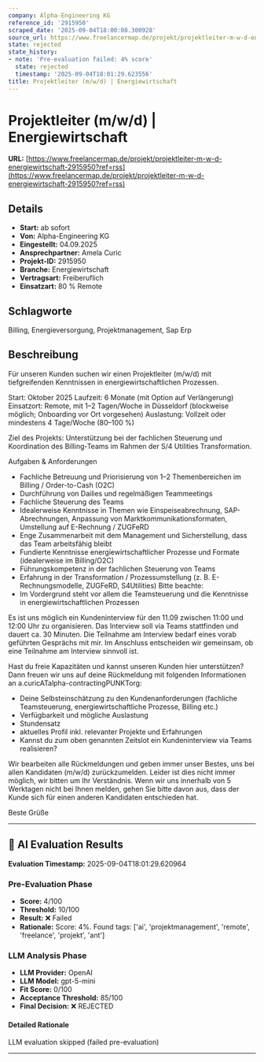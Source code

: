 ```yaml
---
company: Alpha-Engineering KG
reference_id: '2915950'
scraped_date: '2025-09-04T18:00:08.300928'
source_url: https://www.freelancermap.de/projekt/projektleiter-m-w-d-energiewirtschaft-2915950?ref=rss
state: rejected
state_history:
- note: 'Pre-evaluation failed: 4% score'
  state: rejected
  timestamp: '2025-09-04T18:01:29.623556'
title: Projektleiter (m/w/d) | Energiewirtschaft
---
```



# Projektleiter (m/w/d) | Energiewirtschaft
**URL:** [https://www.freelancermap.de/projekt/projektleiter-m-w-d-energiewirtschaft-2915950?ref=rss](https://www.freelancermap.de/projekt/projektleiter-m-w-d-energiewirtschaft-2915950?ref=rss)
## Details
- **Start:** ab sofort
- **Von:** Alpha-Engineering KG
- **Eingestellt:** 04.09.2025
- **Ansprechpartner:** Amela Curic
- **Projekt-ID:** 2915950
- **Branche:** Energiewirtschaft
- **Vertragsart:** Freiberuflich
- **Einsatzart:** 80
                                                % Remote

## Schlagworte
Billing, Energieversorgung, Projektmanagement, Sap Erp

## Beschreibung
Für unseren Kunden suchen wir einen Projektleiter (m/w/d) mit tiefgreifenden Kenntnissen in energiewirtschaftlichen Prozessen.

Start: Oktober 2025
Laufzeit: 6 Monate (mit Option auf Verlängerung)
Einsatzort: Remote, mit 1–2 Tagen/Woche in Düsseldorf (blockweise möglich; Onboarding vor Ort vorgesehen)
Auslastung: Vollzeit oder mindestens 4 Tage/Woche (80–100 %)

Ziel des Projekts:
Unterstützung bei der fachlichen Steuerung und Koordination des Billing-Teams im Rahmen der S/4 Utilities Transformation.

Aufgaben & Anforderungen
- Fachliche Betreuung und Priorisierung von 1–2 Themenbereichen im Billing / Order-to-Cash (O2C)
- Durchführung von Dailies und regelmäßigen Teammeetings
- Fachliche Steuerung des Teams
- Idealerweise Kenntnisse in Themen wie Einspeiseabrechnung, SAP-Abrechnungen, Anpassung von Marktkommunikationsformaten, Umstellung auf E-Rechnung / ZUGFeRD
- Enge Zusammenarbeit mit dem Management und Sicherstellung, dass das Team arbeitsfähig bleibt
- Fundierte Kenntnisse energiewirtschaftlicher Prozesse und Formate (idealerweise im Billing/O2C)
- Führungskompetenz in der fachlichen Steuerung von Teams
- Erfahrung in der Transformation / Prozessumstellung (z. B. E-Rechnungsmodelle, ZUGFeRD, S4Utilities)
Bitte beachte:
- Im Vordergrund steht vor allem die Teamsteuerung und die Kenntnisse in energiewirtschaftlichen Prozessen

Es ist uns möglich ein Kundeninterview für den 11.09 zwischen 11:00 und 12:00 Uhr zu organisieren. Das Interview soll via Teams stattfinden und dauert ca. 30 Minuten.
Die Teilnahme am Interview bedarf eines vorab geführten Gesprächs mit mir. Im Anschluss entscheiden wir gemeinsam, ob eine Teilnahme am Interview sinnvoll ist.

Hast du freie Kapazitäten und kannst unseren Kunden hier unterstützen?
Dann freuen wir uns auf deine Rückmeldung mit folgenden Informationen an a.curicATalpha-contractingPUNKTorg:
- Deine Selbsteinschätzung zu den Kundenanforderungen (fachliche Teamsteuerung, energiewirtschaftliche Prozesse, Billing etc.)
- Verfügbarkeit und mögliche Auslastung
- Stundensatz
- aktuelles Profil inkl. relevanter Projekte und Erfahrungen
- Kannst du zum oben genannten Zeitslot ein Kundeninterview via Teams realisieren?

Wir bearbeiten alle Rückmeldungen und geben immer unser Bestes, uns bei allen Kandidaten (m/w/d) zurückzumelden. Leider ist dies nicht immer möglich, wir bitten um Ihr Verständnis. Wenn wir uns innerhalb von 5 Werktagen nicht bei Ihnen melden, gehen Sie bitte davon aus, dass der Kunde sich für einen anderen Kandidaten entschieden hat.

Beste Grüße

---

## 🤖 AI Evaluation Results

**Evaluation Timestamp:** 2025-09-04T18:01:29.620964

### Pre-Evaluation Phase
- **Score:** 4/100
- **Threshold:** 10/100
- **Result:** ❌ Failed
- **Rationale:** Score: 4%. Found tags: ['ai', 'projektmanagement', 'remote', 'freelance', 'projekt', 'ant']

### LLM Analysis Phase
- **LLM Provider:** OpenAI
- **LLM Model:** gpt-5-mini
- **Fit Score:** 0/100
- **Acceptance Threshold:** 85/100
- **Final Decision:** ❌ REJECTED

#### Detailed Rationale
LLM evaluation skipped (failed pre-evaluation)

---

